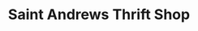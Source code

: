 ---
title: "Saint Andrews Thrift Shop"
url: /stillwater/saint-andrews-thrift-shop/
shop: clothes
---